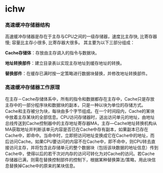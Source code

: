 # ichw
### 高速缓冲存储器结构
高速缓冲存储器是存在于主存与CPU之间的一级存储器，速度比主存快, 比寄存器慢; 容量比主存小很多, 比寄存器大很多。
其主要为以下三部分组成： 

**Cache存储体**：存放由主存调入的指令与数据块。

**地址转换部件**：建立目录表以实现主存地址到缓存地址的转换。

**替换部件**：在缓存已满时按一定策略进行数据块替换，并修改地址转换部件。

### 高速缓冲存储器工作原理
在主存－Cache存储体系中，所有的指令和数据都存在主存中，Cache只是存放主存中的一部分程序块和数据块的副本，只是一种以块为单位的存储方式。Cache和主存被分为块，每块由多个字节组成。在一个时间段内，Cache的某块中放着主存某块的全部信息。CPU访问存储器时，送出访问单元的地址，由地址总线传送到Cache控制器中的主存地址寄存器MA，主存—Cache地址转换机构从MA获取地址并判断该单元内容是否已在Cache中存有副本，如果副本已存在Cache中，即命中。当命中时，立即把访问地址变换成它在Cache中的地址，而后访问Cache。如果CPU要访问的内容不在Cache中，即不命中，则CPU转去直接访问主存，并将包含此存储单元的整个数据块（包括该块数据的地址信息）传到 Cache中，使得以后的若干次对内存的访问可转化为对Cache的访问。若Cache存储器已满，则需在替换控制部件的控制下，根据某种替换算法/策略，用此块信息替换掉Cache中的原来的某块信息。


